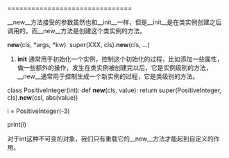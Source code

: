 ===============================

__new__方法接受的参数虽然也和__init__一样，但是__init__是在类实例创建之后调用的，而__new__方法是创建这个类实例的方法。

__new__(cls, *args, *kw):
    super(XXX, cls).__new__(cls, ...)

1. __init__ 通常用于初始化一个实例，控制这个初始化的过程，比如添加一些属性，做一些额外的操作，发生在类实例被创建完以后，它是实例级别的方法，__new__通常用于控制生成一个新实例的过程，它是类级别的方法。


class PositiveInteger(int):
    def __new__(cls, value):
        return super(PositiveInteger, cls).__new__(csl, abs(value))


i = PositiveInteger(-3)

print(i)


对于int这种不可变的对象，我们只有重载它的__new__方法才能起到自定义的作用。
